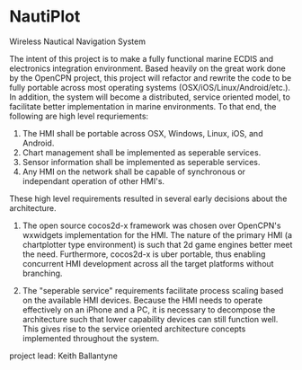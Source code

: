 NautiPlot
=========

Wireless Nautical Navigation System

The intent of this project is to make a fully functional marine ECDIS and electronics integration environment.  Based heavily on the great work done by the OpenCPN project, this project will refactor and rewrite the code to be fully portable across most operating systems (OSX/iOS/Linux/Android/etc.).  In addition, the system will become a distributed, service oriented model, to facilitate better implementation in marine environments.  To that end, the following are high level requriements:

1) The HMI shall be portable across OSX, Windows, Linux, iOS, and Android.
2) Chart management shall be implemented as seperable services.
3) Sensor information shall be implemented as seperable services.
4) Any HMI on the network shall be capable of synchronous or independant operation of other HMI's.

These high level requirements resulted in several early decisions about the architecture.

1) The open source cocos2d-x framework was chosen over OpenCPN's wxwidgets implementation for the HMI.  The nature of the primary HMI (a chartplotter type environment) is such that 2d game engines better meet the need.  Furthermore, cocos2d-x is uber portable, thus enabling concurrent HMI development across all the target platforms without branching.

2) The "seperable service" requirements facilitate process scaling based on the available HMI devices.  Because the HMI needs to operate effectively on an iPhone and a PC, it is necessary to decompose the architecture such that lower capability devices can still function well.  This gives rise to the service oriented architecture concepts implemented throughout the system.

project lead: Keith Ballantyne
